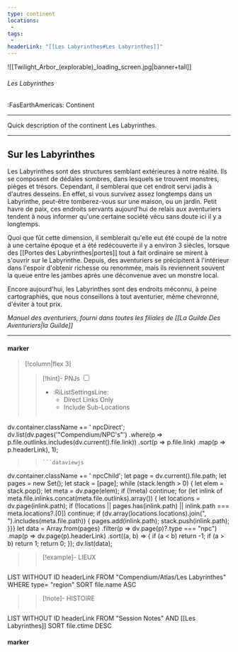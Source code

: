 ```yaml
---
type: continent
locations:
 - 
tags:
 - 
headerLink: "[[Les Labyrinthes#Les Labyrinthes]]"
---
```


![[Twilight_Arbor_(explorable)_loading_screen.jpg|banner+tall]]
###### Les Labyrinthes
<span class="sub2">:FasEarthAmericas: Continent</span>
___

Quick description of the continent Les Labyrinthes.

***
## __Sur les Labyrinthes__

Les Labyrinthes sont des structures semblant extérieures à notre réalité. Ils se composent de dédales sombres, dans lesquels se trouvent monstres, pièges et trésors.
Cependant, il semblerai que cet endroit servi jadis à d'autres desseins. En effet, si vous survivez assez longtemps dans un Labyrinthe, peut-être tomberez-vous sur une maison, ou un jardin. Petit havre de paix, ces endroits servants aujourd'hui de relais aux aventuriers tendent à nous informer qu'une certaine société vécu sans doute ici il y a longtemps.

Quoi que fût cette dimension, il semblerait qu'elle eut été coupé de la notre à une certaine époque et a été redécouverte il y a environ 3 siècles, lorsque des [[Portes des Labyrinthes|portes]] tout à fait ordinaire se mirent à s'ouvrir sur le Labyrinthe. Depuis, des aventuriers se précipitent à l'intérieur dans l'espoir d'obtenir richesse ou renommée, mais ils reviennent souvent la queue entre les jambes après une déconvenue avec un monstre local.

Encore aujourd'hui, les Labyrinthes sont des endroits méconnu, à peine cartographiés, que nous conseillons à tout aventurier, même chevronné, d'éviter à tout prix.

*Manuel des aventuriers, fourni dans toutes les filiales de [[La Guilde Des Aventuriers|la Guilde]]*
***

#### marker
> [!column|flex 3]
> > [!hint]-  PNJs
> > <input type="checkbox" id="npc"/><ul class="sortMenu"><li class="sortIcon">:RiListSettingsLine:<ul class="dropdown npcedit"><li><label for="npc" class="directLabel active">Direct Links Only</label></li><li><label for="npc" class="childLabel">Include Sub-Locations</label></li></ul></li></ul>
> >```dataviewjs
dv.container.className += ' npcDirect';
dv.list(dv.pages('"Compendium/NPC\'s"')
 .where(p => p.file.outlinks.includes(dv.current().file.link))
.sort(p => p.file.link)
.map(p => p.headerLink), 1);
>>```
>>```dataviewjs
dv.container.className += ' npcChild';
let page = dv.current().file.path;
let pages = new Set();
let stack = [page];
while (stack.length > 0) {
let elem = stack.pop();
let meta = dv.page(elem);
if (!meta) continue;
for (let inlink of meta.file.inlinks.concat(meta.file.outlinks).array()) {
let locations = dv.page(inlink.path);
if (!locations || pages.has(inlink.path) || inlink.path === meta.locations?.[0]) continue;
 if (dv.array(locations.locations).join(", ").includes(meta.file.path)) {
 pages.add(inlink.path);
 stack.push(inlink.path);
}}}
let data = Array.from(pages)
.filter(p => dv.page(p)?.type === "npc")
.map(p => dv.page(p).headerLink)
.sort((a, b) => {
if (a < b) return -1;
if (a > b) return 1;
return 0;
});
dv.list(data);
> 
>> [!example]- LIEUX
>>```dataview
LIST WITHOUT ID headerLink
FROM "Compendium/Atlas/Les Labyrinthes"
WHERE type= "region"
SORT file.name ASC
>
>> [!note]- HISTOIRE
>>```dataview
LIST WITHOUT ID headerLink
FROM "Session Notes" AND [[Les Labyrinthes]]
SORT file.ctime DESC
#### marker